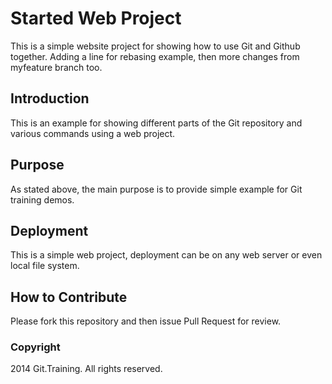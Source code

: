 # Started Web Project

This is a simple website project for showing how to use Git and Github together.
Adding a line for rebasing example, then more changes from myfeature branch too.

## Introduction

This is an example for showing different parts of the Git repository and various commands using a web project.

## Purpose

As stated above, the main purpose is to provide simple example for Git training demos.

## Deployment

This is a simple web project, deployment can be on any web server or even local file system.

## How to Contribute

Please fork this repository and then issue Pull Request for review.

### Copyright

2014 Git.Training. All rights reserved.